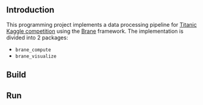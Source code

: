 ## Introduction

This programming project implements a data processing pipeline for [Titanic Kaggle competition](https://www.kaggle.com/c/titanic) using the [Brane](https://github.com/epi-project/brane) framework.
The implementation is divided into 2 packages:
- `brane_compute`
- `brane_visualize`


## Build



## Run

